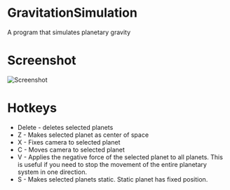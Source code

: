# GravitationSimulation
 A program that simulates planetary gravity
# Screenshot
![Screenshot](https://raw.githubusercontent.com/BuhankaTom/GravitationSimulation/main/Images/1.png)
# Hotkeys
- Delete - deletes selected planets
- Z - Makes selected planet as center of space
- X - Fixes camera to selected planet
- C - Moves camera to selected planet
- V - Applies the negative force of the selected planet to all planets. This is useful if you need to stop the movement of the entire planetary system in one direction.
- S - Makes selected planets static. Static planet has fixed position.